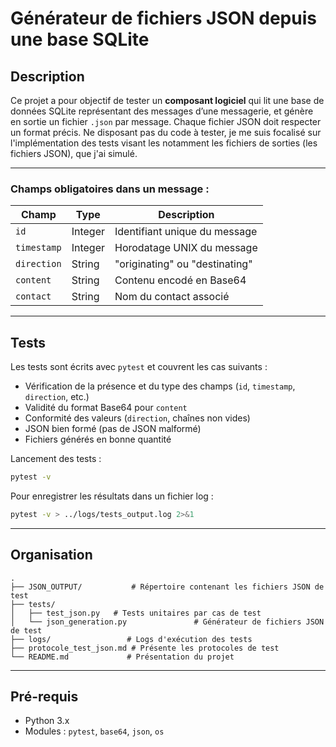 # Générateur de fichiers JSON depuis une base SQLite

## Description

Ce projet a pour objectif de tester un **composant logiciel** qui lit une base de données SQLite représentant des messages d’une messagerie, et génère en sortie un fichier `.json` par message. Chaque fichier JSON doit respecter un format précis.
Ne disposant pas du code à tester, je me suis focalisé sur l'implémentation des tests visant les notamment les fichiers de sorties (les fichiers JSON), que j'ai simulé. 

---

### Champs obligatoires dans un message :
| Champ      | Type     | Description                                 |
|------------|----------|---------------------------------------------|
| `id`       | Integer  | Identifiant unique du message               |
| `timestamp`| Integer  | Horodatage UNIX du message                  |
| `direction`| String   | "originating" ou "destinating"              |
| `content`  | String   | Contenu encodé en Base64                    |
| `contact`  | String   | Nom du contact associé                      |

---

## Tests

Les tests sont écrits avec `pytest` et couvrent les cas suivants :
- Vérification de la présence et du type des champs (`id`, `timestamp`, `direction`, etc.)
- Validité du format Base64 pour `content`
- Conformité des valeurs (`direction`, chaînes non vides)
- JSON bien formé (pas de JSON malformé)
- Fichiers générés en bonne quantité

Lancement des tests :
```bash
pytest -v
```

Pour enregistrer les résultats dans un fichier log :
```bash
pytest -v > ../logs/tests_output.log 2>&1
```

---

## Organisation

```
.
├── JSON_OUTPUT/           # Répertoire contenant les fichiers JSON de test
├── tests/
│   ├── test_json.py   # Tests unitaires par cas de test
│   └── json_generation.py               # Générateur de fichiers JSON de test
├── logs/                 # Logs d'exécution des tests
├── protocole_test_json.md # Présente les protocoles de test
└── README.md             # Présentation du projet
```

---

## Pré-requis

- Python 3.x
- Modules : `pytest`, `base64`, `json`, `os`

